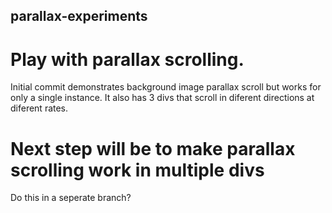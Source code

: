 ## parallax-experiments
# Play with parallax scrolling. 
Initial commit demonstrates background image parallax scroll but works for only a single instance. It also has 3 divs that scroll in diferent directions at diferent rates.
# Next step will be to make parallax scrolling work in multiple divs
Do this in a seperate branch? 